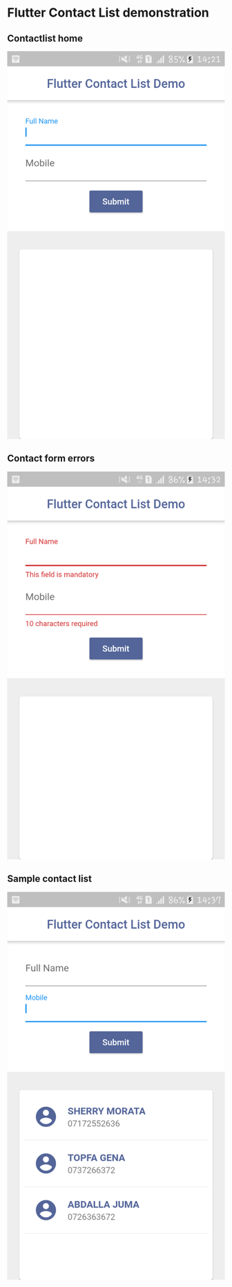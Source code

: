# Flutter Contact List demonstration

## Contactlist home
![Alt text](./lib/screenshots/flutter_01.png?raw=true "Contact form")

## Contact form errors
![Alt text](./lib/screenshots/flutter_02.png?raw=true "Contact errors")

## Sample contact list
![Alt text](./lib/screenshots/flutter_03.png?raw=true "Sample Contact List")
